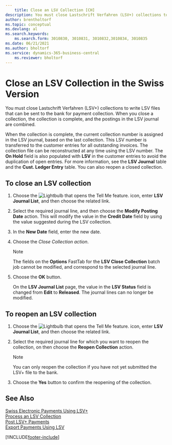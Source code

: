```yaml
---
    title: Close an LSV Collection [CH]
description: You must close Lastschrift Verfahren (LSV+) collections to write LSV files that can be sent to the bank for payment collection. 
author: brentholtorf
ms.topic: conceptual
ms.devlang: al
ms.search.keywords:
    ms.search.form: 3010830, 3010831, 3010832,3010834, 3010835
ms.date: 06/21/2021
ms.author: bholtorf
ms.service: dynamics-365-business-central
    ms.reviewer: bholtorf
---
```

# Close an LSV Collection in the Swiss Version
You must close Lastschrift Verfahren (LSV+) collections to write LSV files that can be sent to the bank for payment collection. When you close a collection, the collection is complete, and the postings in the LSV journal are combined.  

When the collection is complete, the current collection number is assigned in the LSV journal, based on the last collection. This LSV number is transferred to the customer entries for all outstanding invoices. The collection file can be reconstructed at any time using the LSV number. The **On Hold** field is also populated with **LSV** in the customer entries to avoid the duplication of open entries. For more information, see the **LSV Journal** table and the **Cust. Ledger Entry** table. You can also reopen a closed collection.  

## To close an LSV collection  

1.  Choose the ![Lightbulb that opens the Tell Me feature.](../../media/ui-search/search_small.png "Tell me what you want to do") icon, enter **LSV Journal List**, and then choose the related link.  
2.  Select the required journal line, and then choose the **Modify Posting Date** action. This will modify the value in the **Credit Date** field by using the value suggested during the LSV collection.  
3.  In the **New Date** field, enter the new date.  
4.  Choose the **Close Collection* action*.  

    > [!NOTE]  
    >  The fields on the **Options** FastTab for the **LSV Close Collection** batch job cannot be modified, and correspond to the selected journal line.  

5.  Choose the **OK** button.  

    On the **LSV Journal List** page, the value in the **LSV Status** field is changed from **Edit** to **Released**. The journal lines can no longer be modified.  

## To reopen an LSV collection  

1.  Choose the ![Lightbulb that opens the Tell Me feature.](../../media/ui-search/search_small.png "Tell me what you want to do") icon, enter **LSV Journal List**, and then choose the related link.  
2.  Select the required journal line for which you want to reopen the collection, on then choose the **Reopen Collection** action.  

    > [!NOTE]  
    >  You can only reopen the collection if you have not yet submitted the LSV+ file to the bank.  

3.  Choose the **Yes** button to confirm the reopening of the collection.  

## See Also  
 [Swiss Electronic Payments Using LSV+](swiss-electronic-payments-using-lsv-.md)   
 [Process an LSV Collection](how-to-process-an-lsv-collection.md)   
 [Post LSV+ Payments](how-to-post-lsv-payments.md)   
 [Export Payments Using LSV](how-to-export-payments-using-lsv.md)


[!INCLUDE[footer-include](../../includes/footer-banner.md)]